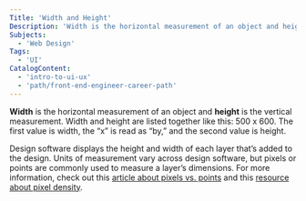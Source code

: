 ```yaml
---
Title: 'Width and Height'
Description: 'Width is the horizontal measurement of an object and height is the vertical measurement.'
Subjects:
  - 'Web Design'
Tags:
  - 'UI'
CatalogContent:
  - 'intro-to-ui-ux'
  - 'path/front-end-engineer-career-path'
---
```


**Width** is the horizontal measurement of an object and **height** is the vertical measurement. Width and height are listed together like this: 500 x 600. The first value is width, the “x” is read as “by,” and the second value is height.

Design software displays the height and width of each layer that’s added to the design. Units of measurement vary across design software, but pixels or points are commonly used to measure a layer’s dimensions. For more information, check out this [article about pixels vs. points](https://anydifferencebetween.com/difference-between-pixel-and-point/) and this [resource about pixel density](https://material.io/design/layout/pixel-density.html).
